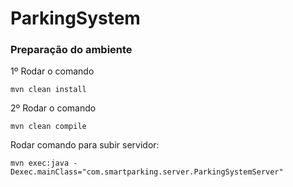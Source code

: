 # ParkingSystem

### Preparação do ambiente

1º Rodar o comando 
```
mvn clean install
```
2º Rodar o comando 
```
mvn clean compile
```


Rodar comando para subir servidor:
``` 
mvn exec:java -Dexec.mainClass="com.smartparking.server.ParkingSystemServer" 
```

 


